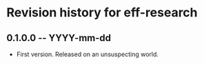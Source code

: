 # Revision history for eff-research

## 0.1.0.0 -- YYYY-mm-dd

* First version. Released on an unsuspecting world.
